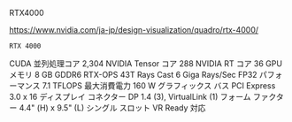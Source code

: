 RTX4000

https://www.nvidia.com/ja-jp/design-visualization/quadro/rtx-4000/

	RTX 4000
CUDA 並列処理コア	2,304
NVIDIA Tensor コア	288
NVIDIA RT コア	36
GPU メモリ	8 GB GDDR6
RTX-OPS	43T
Rays Cast	6 Giga Rays/Sec
FP32 パフォーマンス	7.1 TFLOPS
最大消費電力	160 W
グラフィックス バス	PCI Express 3.0 x 16
ディスプレイ コネクター	DP 1.4 (3), VirtualLink (1)
フォーム ファクター	4.4" (H) x 9.5" (L) シングル スロット
VR Ready	対応

